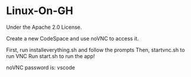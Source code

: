 # Linux-On-GH
Under the Apache 2.0 License.

Create a new CodeSpace and use noVNC to access it.

First, run installeverything.sh and follow the prompts 
Then, startvnc.sh to run VNC
Run start.sh to run the app!

noVNC password is: vscode
